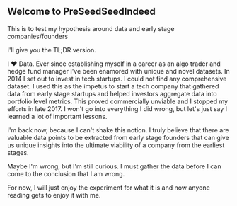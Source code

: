 ## Welcome to PreSeedSeedIndeed
This is to test my hypothesis around data and early stage companies/founders 

I'll give you the TL;DR version.

I ❤️ Data.  Ever since establishing myself in a career as an algo trader and hedge fund manager I've been enamored
with unique and novel datasets.  In 2014 I set out to invest in tech startups.  I could not find any comprehensive dataset.
I used this as the impetus to start a tech company that gathered data from early stage startups and helped investors 
aggregate data into portfolio level metrics.  This proved commercially unviable and I stopped my efforts in late 2017.
I won't go into everything I did wrong, but let's just say I learned a lot of important lessons.

I'm back now, because I can't shake this notion.  I truly believe that there are valuable data points to be extracted from
early stage founders that can give us unique insights into the ultimate viability of a company from the earliest stages.

Maybe I'm wrong, but I'm still curious.  I must gather the data before I can come to the conclusion that I am wrong.

For now, I will just enjoy the experiment for what it is and now anyone reading gets to enjoy it with me.
